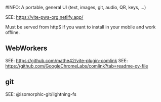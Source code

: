 #INFO: A portable, general UI (text, images, git, audio, QR, keys, ...)

SEE: https://vite-pwa-org.netlify.app/

Must be served from httpS if you want to install in your mobile and work offline.

## WebWorkers

SEE: https://github.com/mathe42/vite-plugin-comlink
SEE: https://github.com/GoogleChromeLabs/comlink?tab=readme-ov-file

## git

SEE: @isomorphic-git/lightning-fs
